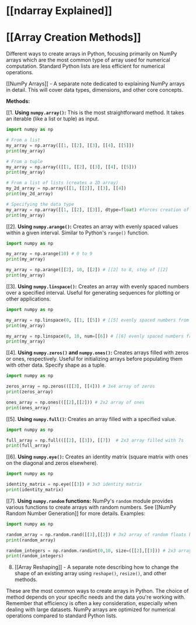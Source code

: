 # [[ndarray Explained]]
# [[Array Creation Methods]] 
Different ways to create arrays in Python, focusing primarily on NumPy arrays which are the most common type of array used for numerical computation.  Standard Python lists are less efficient for numerical operations.

[[NumPy Arrays]] -  A separate note dedicated to explaining NumPy arrays in detail.  This will cover data types, dimensions, and other core concepts.

**Methods:**

[[1. **Using `numpy.array()`:** This is the most straightforward method.  It takes an iterable (like a list or tuple) as input.

```python
import numpy as np

# From a list
my_array = np.array([[1, [[2], [[3], [[4], [[5]])
print(my_array)

# From a tuple
my_array = np.array(([[1, [[2], [[3], [[4], [[5]))
print(my_array)

# From a list of lists (creates a 2D array)
my_2d_array = np.array([[1, [[2]], [[3], [[4])
print(my_2d_array)

# Specifying the data type
my_array = np.array([[1, [[2], [[3]], dtype=float) #forces creation of a floating point array
print(my_array)
```

[[2]. **Using `numpy.arange()`:** Creates an array with evenly spaced values within a given interval. Similar to Python's `range()` function.

```python
import numpy as np

my_array = np.arange(10) # 0 to 9
print(my_array)

my_array = np.arange([[2], 10, [[2]) # [[2] to 8, step of [[2]
print(my_array)
```

[[3]. **Using `numpy.linspace()`:** Creates an array with evenly spaced numbers over a specified interval.  Useful for generating sequences for plotting or other applications.

```python
import numpy as np

my_array = np.linspace(0, [[1, [[5]) # [[5] evenly spaced numbers from 0 to [[1 (inclusive)
print(my_array)

my_array = np.linspace(0, 10, num=[[6]) # [[6] evenly spaced numbers from 0 to 10
print(my_array)

```

[[4]. **Using `numpy.zeros()` and `numpy.ones()`:** Creates arrays filled with zeros or ones, respectively.  Useful for initializing arrays before populating them with other data.  Specify shape as a tuple.

```python
import numpy as np

zeros_array = np.zeros(([[3], [[4])) # 3x4 array of zeros
print(zeros_array)

ones_array = np.ones(([[2],[[2])) # 2x2 array of ones
print(ones_array)

```

[[5]. **Using `numpy.full()`:** Creates an array filled with a specified value.

```python
import numpy as np

full_array = np.full(([[2], [[3]), [[7])  # 2x3 array filled with 7s
print(full_array)
```

[[6]. **Using `numpy.eye()`:** Creates an identity matrix (square matrix with ones on the diagonal and zeros elsewhere).

```python
import numpy as np

identity_matrix = np.eye([[3]) # 3x3 identity matrix
print(identity_matrix)
```

[[7]. **Using `numpy.random` functions:**  NumPy's `random` module provides various functions to create arrays with random numbers.  See [[NumPy Random Number Generation]] for more details.  Examples:


```python
import numpy as np

random_array = np.random.rand([[3],[[2]) # 3x2 array of random floats between 0 and [[1
print(random_array)

random_integers = np.random.randint(0,10, size=([[2],[[3])) # 2x3 array of random integers between 0 and 9
print(random_integers)
```

8.  [[Array Reshaping]] -  A separate note describing how to change the shape of an existing array using `reshape()`, `resize()`, and other methods.



These are the most common ways to create arrays in Python.  The choice of method depends on your specific needs and the data you're working with.  Remember that efficiency is often a key consideration, especially when dealing with large datasets. NumPy arrays are optimized for numerical operations compared to standard Python lists.
